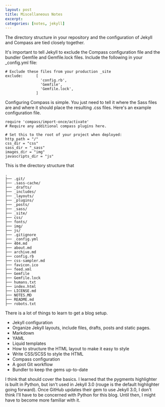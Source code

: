 ```yaml
---
layout: post
title: Miscellaneous Notes
excerpt:
categories: [notes, jekyll]
---
```

The directory structure in your repository and the configuration of Jekyll and Compass are tied closely together.
<!--more-->
It's important to tell Jekyll to exclude the Compass configuration file and the bundler Gemfile and Gemfile.lock files. Include the following in your _config.yml file:

```
# Exclude these files from your production _site
exclude:      [
                'config.rb',
                'Gemfile',
                'Gemfile.lock',
              ]
```

Configuring Compass is simple. You just need to tell it where the Sass files are and where it should place the resulting .css files. Here's an example configuration file.

```
require 'compass/import-once/activate'
# Require any additional compass plugins here.

# Set this to the root of your project when deployed:
http_path = "/"
css_dir = "css"
sass_dir = "_sass"
images_dir = "img"
javascripts_dir = "js"
```

This is the directory structure that

```
.
├── .git/
├── .sass-cache/
├── _drafts/
├── _includes/
├── _layouts/
├── _plugins/
├── _posts/
├── _sass/
├── _site/
├── css/
├── fonts/
├── img/
├── js/
├── .gitignore
├── _config.yml
├── 404.md
├── about.md
├── archive.md
├── config.rb
├── css-sampler.md
├── favicon.ico
├── feed.xml
├── Gemfile
├── Gemfile.lock
├── humans.txt
├── index.html
├── LICENSE.md
├── NOTES.MD
├── README.md
├── robots.txt
```

There is a lot of things to learn to get a blog setup.

- Jekyll configuration
- Organize Jekyll layouts, include files, drafts, posts and static pages.
- Markdown
- YAML
- Liquid templates
- How to structure the HTML layout to make it easy to style
- Write CSS/SCSS to style the HTML
- Compass configuration
- A goot Git workflow
- Bundler to keep the gems up-to-date

I think that should cover the basics. I learned that the pygments highlighter is built in Python, but isn't used in Jekyll 3.0 (rouge is the default highlighter going forward). Once GitHub updates their gem to use Jekyll 3.0, I don't think I'll have to be concerned with Python for this blog. Until then, I might have to become more familiar with it.
